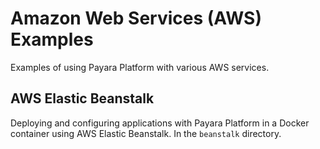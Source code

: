 # Amazon Web Services (AWS) Examples

Examples of using Payara Platform with various AWS services.

## AWS Elastic Beanstalk 

Deploying and configuring applications with Payara Platform in a Docker container using AWS Elastic Beanstalk. In the `beanstalk` directory.